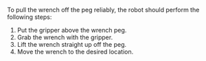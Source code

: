 To pull the wrench off the peg reliably, the robot should perform the following steps:

1. Put the gripper above the wrench peg.
2. Grab the wrench with the gripper.
3. Lift the wrench straight up off the peg.
4. Move the wrench to the desired location.